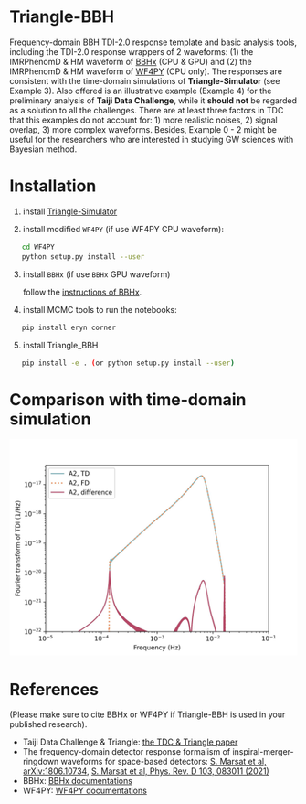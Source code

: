 # Triangle-BBH
Frequency-domain BBH TDI-2.0 response template and basic analysis tools, including the TDI-2.0 response wrappers of 2 waveforms: (1) the IMRPhenomD \& HM waveform of [BBHx](https://github.com/mikekatz04/BBHx) (CPU \& GPU) and (2) the  IMRPhenomD \& HM waveform of [WF4PY](https://github.com/CosmoStatGW/WF4Py) (CPU only). 
The responses are consistent with the time-domain simulations of **Triangle-Simulator** (see Example 3). 
Also offered is an illustrative example (Example 4) for the preliminary analysis of **Taiji Data Challenge**, while it **should not** be regarded as a solution to all the challenges. 
There are at least three factors in TDC that this examples do not account for: 1) more realistic noises, 2) signal overlap, 3) more complex waveforms. 
Besides, Example 0 - 2 might be useful for the researchers who are interested in studying GW sciences with Bayesian method.    

# Installation 
1. install [Triangle-Simulator](https://github.com/TriangleDataCenter/Triangle-Simulator) 

2. install modified `WF4PY` (if use WF4PY CPU waveform): 

```bash
   cd WF4PY 
   python setup.py install --user  
```

3. install `BBHx` (if use `BBHx` GPU waveform)  
   
   follow the [instructions of BBHx](https://mikekatz04.github.io/BBHx/html/index.html).   

4. install MCMC tools to run the notebooks: 

```bash
   pip install eryn corner  
```

5. install Triangle_BBH 

```bash   
   pip install -e . (or python setup.py install --user)
```

# Comparison with time-domain simulation 
![image](Figures/TD_vs_FD.jpg)

# References
(Please make sure to cite BBHx or WF4PY if Triangle-BBH is used in your published research).

- Taiji Data Challenge \& Triangle: [the TDC \& Triangle paper](TBD)
- The frequency-domain detector response formalism of inspiral-merger-ringdown waveforms for space-based detectors: [S. Marsat et al, arXiv:1806.10734](https://arxiv.org/abs/1806.10734), [S. Marsat et al, Phys. Rev. D 103, 083011 (2021)](https://doi.org/10.1103/PhysRevD.103.083011)
- BBHx: [BBHx documentations](https://mikekatz04.github.io/BBHx/html/index.html)
- WF4PY: [WF4PY documentations](https://wf4py.readthedocs.io/en/latest/index.html)

